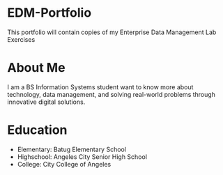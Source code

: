 # EDM-Portfolio
This portfolio will contain copies of my Enterprise Data Management Lab Exercises

# About Me
I am a BS Information Systems student want to know more about technology, data management, and solving real-world problems through innovative digital solutions.

# Education
- Elementary: Batug Elementary School
- Highschool: Angeles City Senior High School
- College: City College of Angeles

